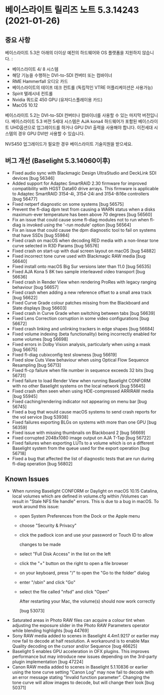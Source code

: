 # 베이스라이트 릴리즈 노트 5.3.14243 (2021-01-26)

## 중요 사항

베이스라이트 5.3은 아래의 더이상 예전의 하드웨어와 OS 플랫폼을 지원하지 않습니다. :

* 베이스라이트 4/ 8 시스템&#x20;
* 해당 기능을 수행하는 DVI-to-SDI 컨버터 또는 컴바이너&#x20;
* RME Hammerfall 오디오 카드&#x20;
* 베이스라이트의  테이프 데크 컨트롤  (독립적인 VTRE 어플리케이션은 사용가능)
* Spirit 텔레시네 컨트롤
* Nvidia 쿼드로 450 GPU (유저디스플레이용 카드)
* &#x20;MacOS 10.12&#x20;

베이스라이트 5.2는 DVI-to-SDI 컨버터나 컴바이너를 사용할 수 있는 마지막 버전입니다. 베이스라이트 5.3 버전 5세대 시스템은 AJA kona4 하드웨어가 포함된 베이스라이트 UHD옵션으로 업그레이드를 하거나 GPU DVI  출력을 사용해야 합니다. 이전세대 시스템의 경우 GPU  DVI만 사용할 수 있습니다.&#x20;

NVS450 업그레이드가 필요한 경우 베이스라이트 기술지원을 받으세요.

## 버그 개선 (Baselight 5.3.14060이후)

* Fixed audio sync with Blackmagic Design UltraStudio and DeckLink SDI devices \[bug 56346]
* Added support for Adaptec SmartRAID 2.30 firmware for improved compatibility with HGST Data60 drive arrays. This firmware is applicable to Adaptec SmartRAID 3154-4i, 3154-24i and 3154-8i16e controllers \[bug 56477]
* Fixed netperf diagnostic on some systems \[bug 56575]
* Prevent the fl-diag dpm test from causing a WARN status when a disks maximum-ever temperature has been above 70 degrees \[bug 56560]
* Fix an issue that could cause some fl-diag modules not to run when fl-diag is invoked using the '-run module' option \[bug 56564]
* Fix an issue that could cause the dpm diagnostic tool to fail on systems that have SSDs \[bug 55984]
* Fixed crash on macOS when decoding RED media with a non-linear tone curve selected in R3D Params \[bug 56576]
* Fixed crash on start-up with dual screen layout on macOS \[bug 54882]
* Fixed incorrect tone curve used with Blackmagic RAW media \[bug 56640]
* Fixed install onto macOS Big Sur versions later than 11.0 \[bug 56535]
* Fixed AJA Kona 5 8K two sample interleaved video transport \[bug 56636]
* Fixed crash in Render View when rendering ProRes with legacy ranging behaviour \[bug 56657]
* Fixed crash when adding a new reference offset to a small area track \[bug 56622]
* Fixed Curve Grade colour patches missing from the Blackboard and Slate displays \[bug 56603]
* Fixed crash in Curve Grade when switching between tabs \[bug 56639]
* Fixed Lens Correction corruption in some video configurations \[bug 56672]
* Fixed crash linking and unlinking trackers in edge shapes \[bug 56684]
* Fixed volume indexing (beta functionality) being incorrectly enabled for some volumes \[bug 56698]
* Fixed errors in Dolby Vision analysis, particularly when using a mask \[bug 56675]
* Fixed fl-diag cubixconfig test slowness \[bug 56619]
* Fixed slow Cuts View behaviour when using Optical Flow Sequence Resampling \[bug 56713]
* Fixed fl-cp failure when file number in sequence exceeds 32 bits \[bug 56731]
* Fixed failure to load Render View when running Baselight CONFORM with no other Baselight systems on the local network \[bug 55645]
* Fixed crash often seen when using HDE-compressed ARRIRAW media \[bug 55945]
* Fixed caching/rendering indicator not appearing on menu bar \[bug 56745]
* Fixed a bug that would cause macOS systems to send crash reports for the vol service \[bug 53938]
* Fixed failures exporting BLGs on systems with more than one GPU \[bug 56359]
* Fixed issue with missing thumbnails on Blackboard 2 \[bug 56669]
* Fixed corrupted 2048x1080 image output on AJA T-Tap \[bug 56722]
* Fixed failures when exporting LUTs to a volume which is on a different Baselight system from the queue used for the export operation \[bug 56718]
* Fixed a bug that affected the list of diagnostic tests that are run during fl-diag operation \[bug 56802]

## Known Issues

* When running Baselight CONFORM or Daylight on macOS 10.15 Catalina, local volumes which are defined in volume.cfg within /Volumes can result in "Stale NFS file handle" errors. This is due to a bug in macOS. To work around this issue:
  * open System Preferences from the Dock or the Apple menu
  * choose "Security & Privacy"
  *   click the padlock icon and use your password or Touch ID to allow

      changes to be made
  * select "Full Disk Access" in the list on the left
  * click the "+" button on the right to open a file browser
  * on your keyboard, press "/" to open the "Go to the folder" dialog
  * enter "/sbin" and click "Go"
  *   select the file called "nfsd" and click "Open"

      After restarting your Mac, the volume(s) should now work correctly

      \[bug 53073]
* Saturated areas in Photo RAW files can acquire a colour tint when adjusting the exposure slider in the Photo RAW Parameters operator while blending highlights \[bug 44769]
* Sony RAW media added to scenes in Baselight 4.4m1.9217 or earlier may now fail to decode at half resolution. A workaround is to enable Max Quality decoding on the cursor and/or Sequence \[bug 46625]
* Baselight 5 enables GPU acceleration in OFX plugins. This improves performance but may introduce new issues depending on the 3rd-party plugin implementation \[bug 47224]
* Canon RAW media added to scenes in Baselight 5.1.10836 or earlier using the tone curve setting "Canon Log" may now fail to decode with an error message stating "Invalid function parameter". Changing the tone curve will allow images to decode, but will change their look \[bug 50371]
